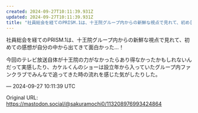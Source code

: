 ```yaml
---
created: 2024-09-27T10:11:39.931Z
updated: 2024-09-27T10:11:39.931Z
title: "社員総会を経てのPRISM.1は、十王院グループ内からの新鮮な視点で見れて、初め[...]"
---
```


<p>社員総会を経てのPRISM.1は、十王院グループ内からの新鮮な視点で見れて、初めての感想が自分の中から出てきて面白かった…！</p><p>今回のテレビ放送自体が十王院の力がなかったらあり得なかったかもしれないんだって実感したり、カケルくんのショーは設立年から入っていたグループ内ファンクラブでみんなで追ってきた時の流れを感じた気がしたりした。</p>

&mdash; 2024-09-27 10:11:39 UTC

Original URL: https://mastodon.social/@sakuramochi0/113208976993424864
